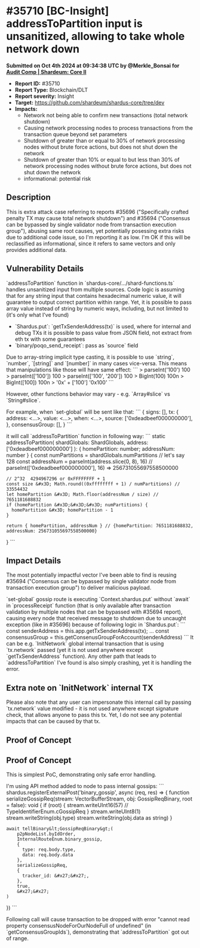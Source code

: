 # #35710 \[BC-Insight] addressToPartition input is unsanitized, allowing to take whole network down

**Submitted on Oct 4th 2024 at 09:34:38 UTC by @Merkle\_Bonsai for** [**Audit Comp | Shardeum: Core II**](https://immunefi.com/audit-competition/shardeum-core-ii-boost)

* **Report ID:** #35710
* **Report Type:** Blockchain/DLT
* **Report severity:** Insight
* **Target:** https://github.com/shardeum/shardus-core/tree/dev
* **Impacts:**
  * Network not being able to confirm new transactions (total network shutdown)
  * Causing network processing nodes to process transactions from the transaction queue beyond set parameters
  * Shutdown of greater than or equal to 30% of network processing nodes without brute force actions, but does not shut down the network
  * Shutdown of greater than 10% or equal to but less than 30% of network processing nodes without brute force actions, but does not shut down the network
  * informational: potential risk

## Description

This is extra attack case referring to reports #35696 ("Specifically crafted penalty TX may cause total network shutdown") and #35694 ("Consensus can be bypassed by single validator node from transaction execution group"), abusing same root causes, yet potentially posessing extra risks due to additional code issue, so I'm reporting it as low. I'm OK if this will be reclassified as informational, since it refers to same vectors and only provides additional data.

## Vulnerability Details

\`addressToPartition\` function in \`shardus-core/.../shard-functions.ts\` handles unsanitized input from multiple sources. Code logic is assuming that for any string input that contains hexadecimal numeric value, it will guarantee to output correct partition within range. Yet, it is possible to pass array value instead of string by numeric ways, including, but not limited to (it's only what I've found)

* \`Shardus.put\`: \`getTxSenderAddress(tx)\` is used, where for internal and debug TXs it is possible to pass value from JSON field, not extract from eth tx with some guarantees
* \`binary/poqo\_send\_receipt\`: pass as \`source\` field

Due to array-string implicit type casting, it is possible to use \`string\`, \`number\`, \`\[string]\` and \`\[number]\` in many cases vice-versa. This means that manipulations like those will have same effect: \`\`\` > parseInt('100') 100 > parseInt(\['100']) 100 > parseInt(\['100', '200']) 100 > BigInt(100) 100n > BigInt(\[100]) 100n > '0x' + \['100'] '0x100' \`\`\`

However, other functions behavior may vary - e.g. \`Array#slice\` vs \`String#slice\`.

For example, when \`set-global\` will be sent like that: \`\`\` { signs: \[], tx: { address: <...>, value: <...>, when: <...>, source: \['0xdeadbeef000000000'], }, consensusGroup: \[], } \`\`\`

it will call \`addressToPartition\` function in following way: \`\`\` static addressToPartition( shardGlobals: ShardGlobals, address: \['0xdeadbeef000000000'] ): { homePartition: number; addressNum: number } { const numPartitions = shardGlobals.numPartitions // let's say 128 const addressNum = parseInt(address.slice(0, 8), 16) // parseInt(\['0xdeadbeef000000000'], 16) => 256731055697558500000

```
// 2^32  4294967296 or 0xFFFFFFFF + 1
const size &#x3D; Math.round((0xffffffff + 1) / numPartitions) // 33554432
let homePartition &#x3D; Math.floor(addressNum / size) // 7651181688832
if (homePartition &#x3D;&#x3D;&#x3D; numPartitions) {
  homePartition &#x3D; homePartition - 1
}

return { homePartition, addressNum } // {homePartition: 7651181688832, addressNum: 256731055697558500000}
```

} \`\`\`

## Impact Details

The most potentially impactful vector I've been able to find is reusing #35694 ("Consensus can be bypassed by single validator node from transaction execution group") to deliver malicious payload.

\`set-global\` gossip route is executing \`Context.shardus.put\` without \`await\` in \`processReceipt\` function (that is only available after transaction validation by multiple nodes that can be bypassed with #35694 report), causing every node that received message to shutdown due to uncaught exception (like in #35696) because of following logic in \`Shardus.put\`: \`\`\` const senderAddress = this.app.getTxSenderAddress(tx); ... const consensusGroup = this.getConsenusGroupForAccount(senderAddress) \`\`\` It can be e.g. \`InitNetwork\` global internal transaction that is using \`tx.network\` passed (yet it is not used anywhere except \`getTxSenderAddress\` function). Any other path that leads to \`addressToPartition\` I've found is also simply crashing, yet it is handling the error.

## Extra note on \`InitNetwork\` internal TX

Please also note that any user can impersonate this internal call by passing \`tx.network\` value modified - it is not used anywhere except signature check, that allows anyone to pass this tx. Yet, I do not see any potential impacts that can be caused by that tx.

## Proof of Concept

## Proof of Concept

This is simplest PoC, demonstrating only safe error handling.

I'm using API method added to node to pass internal gossips: \`\`\` shardus.registerExternalPost('binary\_gossip', async (req, res) => { function serializeGossipReq(stream: VectorBufferStream, obj: GossipReqBinary, root = false): void { if (root) { stream.writeUInt16(57) // TypeIdentifierEnum.cGossipReq } stream.writeUInt8(1) stream.writeString(obj.type) stream.writeString(obj.data as string) }

```
await tellBinary&lt;GossipReqBinary&gt;(
    p2pNodeList.byIdOrder,
    InternalRouteEnum.binary_gossip,
    {
      type: req.body.type,
      data: req.body.data
    },
    serializeGossipReq,
    {
      tracker_id: &#x27;&#x27;,
    },
    true,
    &#x27;&#x27;
)
```

}) \`\`\`

Following call will cause transaction to be dropped with error "cannot read property consensusNodeForOurNodeFull of undefined" (in \`getConsensusGroupIds\`), demonstrating that \`addressToPartition\` got out of range.
